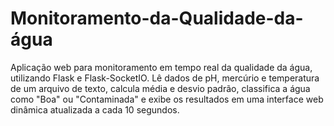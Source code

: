 # Monitoramento-da-Qualidade-da-água
Aplicação web para monitoramento em tempo real da qualidade da água, utilizando Flask e Flask-SocketIO. Lê dados de pH, mercúrio e temperatura de um arquivo de texto, calcula média e desvio padrão, classifica a água como "Boa" ou "Contaminada" e exibe os resultados em uma interface web dinâmica atualizada a cada 10 segundos.
